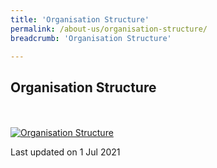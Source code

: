 ```yaml
---
title: 'Organisation Structure'
permalink: /about-us/organisation-structure/
breadcrumb: 'Organisation Structure'

---
```



Organisation Structure
---

<div class="image">
  <a href="/files/MinLaw_Organisation_Structure-01_Jul_2021.pdf">
    <br>
    <br>
    <img src="/imagesMinLaw_Organisation_Structure-01_Jul_2021.png" title="Organisation Structure" alt="Organisation Structure">
  </a>
</div>

<p class="right-side-updated">Last updated on 1 Jul 2021</p>
